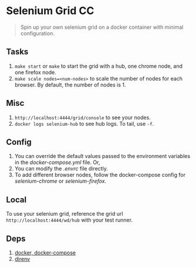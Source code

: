 # Selenium Grid CC

> Spin up your own selenium grid on a docker container with minimal configuration.

## Tasks
1. `make start` or `make` to start the grid with a hub, one chrome node, and one firefox node.
1. `make scale nodes=<num-nodes>` to scale the number of nodes for each browser. By default, the number of nodes is 1.

## Misc
1. `http://localhost:4444/grid/console` to see your nodes.
1. `docker logs selenium-hub` to see hub logs. To tail, use `-f`.

## Config
1. You can override the default values passed to the environment variables in the *docker-compose.yml* file. Or,
1. You can modify the *.envrc* file directly.
1. To add different browser nodes, follow the docker-compose config for *selenium-chrome* or *selenium-firefox*.

## Local
To use your selenium grid, reference the grid url `http://localhost:4444/wd/hub` with your test runner.

## Deps
1. [docker, docker-compose](https://docs.docker.com/docker-for-mac/install/)
1. [direnv](https://github.com/direnv/direnv)

